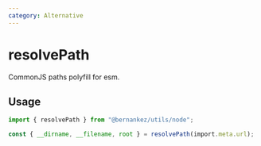 ```yaml
---
category: Alternative
---
```


# resolvePath

CommonJS paths polyfill for esm.

## Usage

```ts
import { resolvePath } from "@bernankez/utils/node";

const { __dirname, __filename, root } = resolvePath(import.meta.url);
```


